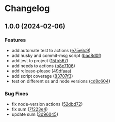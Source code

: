 # Changelog

## 1.0.0 (2024-02-06)


### Features

* add automate test to actions ([e75e6c9](https://github.com/WMS-Corporation/wms-productControl-service/commit/e75e6c9d4d5060d1e8b345e9b99710c02e89936d))
* add husky and commit-msg script ([bac8d0f](https://github.com/WMS-Corporation/wms-productControl-service/commit/bac8d0f66aadbf4ab57cf812af60ec08e4dfd221))
* add jest to project ([15fb567](https://github.com/WMS-Corporation/wms-productControl-service/commit/15fb567c11d86ff53a9320c92297c90bb2549000))
* add needs to actions ([b8c7106](https://github.com/WMS-Corporation/wms-productControl-service/commit/b8c7106fbd81c5c55e4626f3d9cb495f5e4c9919))
* add release-please ([49dfaaa](https://github.com/WMS-Corporation/wms-productControl-service/commit/49dfaaaaacdd34da41593f1245532ff82253c8c2))
* add script coverage ([83707f3](https://github.com/WMS-Corporation/wms-productControl-service/commit/83707f33232900091f7ff32832260d52db38e45d))
* test on different os and node versions ([cd8c604](https://github.com/WMS-Corporation/wms-productControl-service/commit/cd8c604ef91737579aca512393103a39a29de613))


### Bug Fixes

* fix node-version actions ([52dbd72](https://github.com/WMS-Corporation/wms-productControl-service/commit/52dbd7292bb0ca122b3db3078fd4a82821f5ff6e))
* fix sum ([7f223e4](https://github.com/WMS-Corporation/wms-productControl-service/commit/7f223e4aa829e69e0810cf031b9347b50a0db2d8))
* update sum ([3d96045](https://github.com/WMS-Corporation/wms-productControl-service/commit/3d96045f7d40d93ca09e35efb6a798f0c60571ff))

